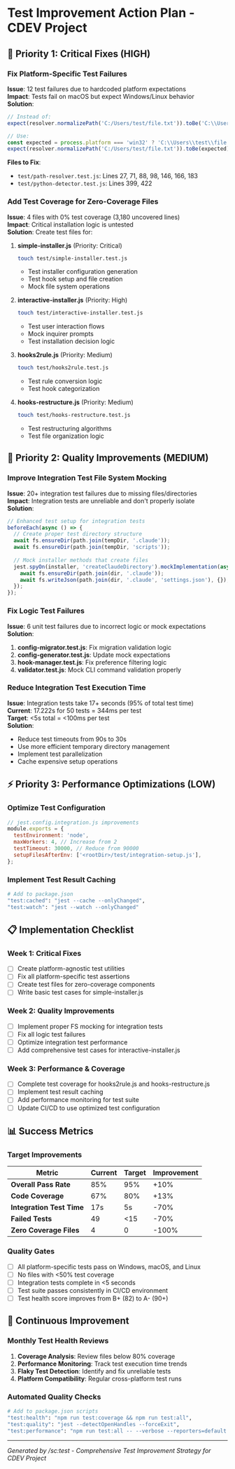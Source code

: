 # Test Improvement Action Plan - CDEV Project

## 🚀 Priority 1: Critical Fixes (HIGH)

### Fix Platform-Specific Test Failures
**Issue**: 12 test failures due to hardcoded platform expectations  
**Impact**: Tests fail on macOS but expect Windows/Linux behavior  
**Solution**:
```javascript
// Instead of:
expect(resolver.normalizePath('C:/Users/test/file.txt')).toBe('C:\\Users\\test\\file.txt');

// Use:
const expected = process.platform === 'win32' ? 'C:\\Users\\test\\file.txt' : 'C:/Users/test/file.txt';
expect(resolver.normalizePath('C:/Users/test/file.txt')).toBe(expected);
```

**Files to Fix**:
- `test/path-resolver.test.js`: Lines 27, 71, 88, 98, 146, 166, 183
- `test/python-detector.test.js`: Lines 399, 422

### Add Test Coverage for Zero-Coverage Files
**Issue**: 4 files with 0% test coverage (3,180 uncovered lines)  
**Impact**: Critical installation logic is untested  
**Solution**: Create test files for:

1. **simple-installer.js** (Priority: Critical)
   ```bash
   touch test/simple-installer.test.js
   ```
   - Test installer configuration generation
   - Test hook setup and file creation
   - Mock file system operations

2. **interactive-installer.js** (Priority: High)
   ```bash
   touch test/interactive-installer.test.js
   ```
   - Test user interaction flows
   - Mock inquirer prompts
   - Test installation decision logic

3. **hooks2rule.js** (Priority: Medium)
   ```bash
   touch test/hooks2rule.test.js
   ```
   - Test rule conversion logic
   - Test hook categorization

4. **hooks-restructure.js** (Priority: Medium)
   ```bash  
   touch test/hooks-restructure.test.js
   ```
   - Test restructuring algorithms
   - Test file organization logic

## 🔧 Priority 2: Quality Improvements (MEDIUM)

### Improve Integration Test File System Mocking
**Issue**: 20+ integration test failures due to missing files/directories  
**Impact**: Integration tests are unreliable and don't properly isolate  
**Solution**:

```javascript
// Enhanced test setup for integration tests
beforeEach(async () => {
  // Create proper test directory structure
  await fs.ensureDir(path.join(tempDir, '.claude'));
  await fs.ensureDir(path.join(tempDir, 'scripts'));
  
  // Mock installer methods that create files
  jest.spyOn(installer, 'createClaudeDirectory').mockImplementation(async (dir) => {
    await fs.ensureDir(path.join(dir, '.claude'));
    await fs.writeJson(path.join(dir, '.claude', 'settings.json'), {});
  });
});
```

### Fix Logic Test Failures
**Issue**: 6 unit test failures due to incorrect logic or mock expectations  
**Solution**:

1. **config-migrator.test.js**: Fix migration validation logic
2. **config-generator.test.js**: Update mock expectations 
3. **hook-manager.test.js**: Fix preference filtering logic
4. **validator.test.js**: Mock CLI command validation properly

### Reduce Integration Test Execution Time
**Issue**: Integration tests take 17+ seconds (95% of total test time)  
**Current**: 17.222s for 50 tests = 344ms per test  
**Target**: <5s total = <100ms per test  
**Solution**:
- Reduce test timeouts from 90s to 30s
- Use more efficient temporary directory management
- Implement test parallelization
- Cache expensive setup operations

## ⚡ Priority 3: Performance Optimizations (LOW)

### Optimize Test Configuration
```javascript
// jest.config.integration.js improvements
module.exports = {
  testEnvironment: 'node',
  maxWorkers: 4, // Increase from 2
  testTimeout: 30000, // Reduce from 90000
  setupFilesAfterEnv: ['<rootDir>/test/integration-setup.js'],
};
```

### Implement Test Result Caching
```bash
# Add to package.json
"test:cached": "jest --cache --onlyChanged",
"test:watch": "jest --watch --onlyChanged"
```

## 📋 Implementation Checklist

### Week 1: Critical Fixes
- [ ] Create platform-agnostic test utilities
- [ ] Fix all platform-specific test assertions
- [ ] Create test files for zero-coverage components
- [ ] Write basic test cases for simple-installer.js

### Week 2: Quality Improvements  
- [ ] Implement proper FS mocking for integration tests
- [ ] Fix all logic test failures
- [ ] Optimize integration test performance
- [ ] Add comprehensive test cases for interactive-installer.js

### Week 3: Performance & Coverage
- [ ] Complete test coverage for hooks2rule.js and hooks-restructure.js
- [ ] Implement test result caching
- [ ] Add performance monitoring for test suite
- [ ] Update CI/CD to use optimized test configuration

## 📊 Success Metrics

### Target Improvements
| Metric | Current | Target | Improvement |
|--------|---------|--------|-------------|
| **Overall Pass Rate** | 85% | 95% | +10% |
| **Code Coverage** | 67% | 80% | +13% |
| **Integration Test Time** | 17s | 5s | -70% |
| **Failed Tests** | 49 | <15 | -70% |
| **Zero Coverage Files** | 4 | 0 | -100% |

### Quality Gates
- [ ] All platform-specific tests pass on Windows, macOS, and Linux
- [ ] No files with <50% test coverage
- [ ] Integration tests complete in <5 seconds
- [ ] Test suite passes consistently in CI/CD environment
- [ ] Test health score improves from B+ (82) to A- (90+)

## 🔄 Continuous Improvement

### Monthly Test Health Reviews
1. **Coverage Analysis**: Review files below 80% coverage
2. **Performance Monitoring**: Track test execution time trends  
3. **Flaky Test Detection**: Identify and fix unreliable tests
4. **Platform Compatibility**: Regular cross-platform test runs

### Automated Quality Checks
```bash
# Add to package.json scripts
"test:health": "npm run test:coverage && npm run test:all",
"test:quality": "jest --detectOpenHandles --forceExit",
"test:performance": "npm run test:all -- --verbose --reporters=default --reporters=jest-performance-reporter"
```

---

*Generated by /sc:test - Comprehensive Test Improvement Strategy for CDEV Project*